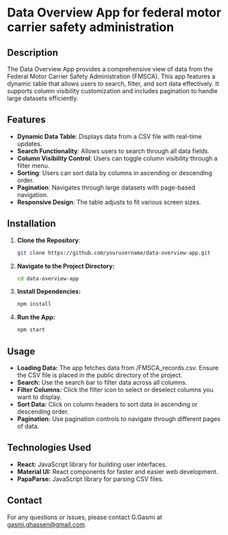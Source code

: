 # Data Overview App for federal motor carrier safety administration

## Description

The Data Overview App provides a comprehensive view of data from the Federal Motor Carrier Safety Administration (FMSCA). This app features a dynamic table that allows users to search, filter, and sort data effectively. It supports column visibility customization and includes pagination to handle large datasets efficiently.

## Features

- **Dynamic Data Table**: Displays data from a CSV file with real-time updates.
- **Search Functionality**: Allows users to search through all data fields.
- **Column Visibility Control**: Users can toggle column visibility through a filter menu.
- **Sorting**: Users can sort data by columns in ascending or descending order.
- **Pagination**: Navigates through large datasets with page-based navigation.
- **Responsive Design**: The table adjusts to fit various screen sizes.

## Installation

1. **Clone the Repository**:
   ```bash
   git clone https://github.com/yourusername/data-overview-app.git
   ```
2. **Navigate to the Project Directory:**
   ```bash
   cd data-overview-app
   ```
3. **Install Dependencies:**
   ```bash
   npm install
   ```
4. **Run the App:**
   ```bash
   npm start
   ```

## Usage

- **Loading Data:** The app fetches data from /FMSCA_records.csv. Ensure the CSV file is placed in the public directory of the project.
- **Search:** Use the search bar to filter data across all columns.
- **Filter Columns:** Click the filter icon to select or deselect columns you want to display.
- **Sort Data:** Click on column headers to sort data in ascending or descending order.
- **Pagination:** Use pagination controls to navigate through different pages of data.

## Technologies Used

- **React:** JavaScript library for building user interfaces.
- **Material UI:** React components for faster and easier web development.
- **PapaParse:** JavaScript library for parsing CSV files.

## Contact

For any questions or issues, please contact G.Gasmi at gasmi.ghassen@gmail.com.

